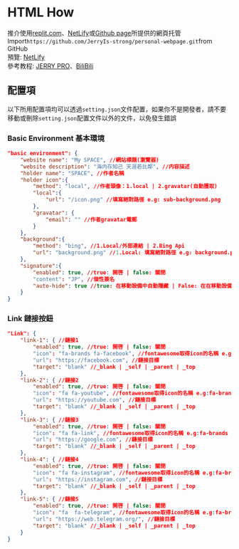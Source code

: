# HTML How
推介使用[replit.com](https://replit.com/)、[NetLify](https://www.netlify.com/)或[Github page](https://pages.github.com/)所提供的網頁托管\
Import`https://github.com/JerryIs-strong/personal-webpage.git`from GitHub\
預覽: [NetLify](https://jerrypro.netlify.app/)\
參考教程: [JERRY PRO](https://jerryis-strong.github.io/posts/jp-5465/)、[BiliBili](https://www.bilibili.com/video/BV1R4421c7xZ/?vd_source=47382271a1d0750dd75f1b095a12ba29)
## 配置項
以下所用配置項均可以透過`setting.json`文件配置，如果你不是開發者，請不要移動或刪除`setting.json`配置文件以外的文件，以免發生錯誤
### Basic Environment 基本環境
```Json
"basic environment": {
    "website name": "My SPACE", //網站標題(瀏覽器)
    "website description": "海内存知己 天涯若比鄰", //内容描述
    "holder name": "SPACE", //作者名稱
    "holder icon":{
        "method": "local", //作者頭像：1.local | 2.gravatar(自動獲取)
        "local":{
            "url": "/icon.png" //填寫絕對路徑 e.g: sub-background.png
        },
        "gravatar": {
            "email": "" //作者gravatar電郵
        }
    },
    "background":{
        "method": "bing", //1.Local/外部連結 | 2.Bing Api
        "url": "background.png" //1.Local: 填寫絕對路徑 e.g: background.png | 2.外部連結: 添加https://標頭 e.g: https://jerrypro.xyz/background.png
    },
    "signature":{
        "enabled": true, //true: 開啓 | false: 關閉
        "content": "JP", //個性簽名
        "auto-hide": true //true: 在移動設備中自動隱藏 | False: 在在移動設備中顯示
    }
}
```
### Link 鏈接按鈕
```Json
"Link": {
    "link-1": { //鏈接1
        "enabled": true, //true: 開啓 | false: 關閉
        "icon": "fa-brands fa-facebook", //fontawesome取得icon的名稱 e.g:fa-brands fa-facebook
        "url": "https://facebook.com", //鏈接目標
        "target": "blank" //_blank | _self | _parent | _top
    },
    "link-2": { //鏈接2
        "enabled": true, //true: 開啓 | false: 關閉
        "icon": "fa fa-youtube", //fontawesome取得icon的名稱 e.g:fa-brands fa-facebook
        "url": "https://youtube.com", //鏈接目標
        "target": "blank" //_blank | _self | _parent | _top
    },
    "link-3": { //鏈接3
        "enabled": true, //true: 開啓 | false: 關閉
        "icon": "fa fa-link", //fontawesome取得icon的名稱 e.g:fa-brands fa-facebook
        "url": "https://google.com", //鏈接目標
        "target": "blank" //_blank | _self | _parent | _top
    },
    "link-4": { //鏈接4
        "enabled": true, //true: 開啓 | false: 關閉
        "icon": "fa fa-instagram", //fontawesome取得icon的名稱 e.g:fa-brands fa-facebook
        "url": "https://instagram.com", //鏈接目標
        "target": "blank" //_blank | _self | _parent | _top
    },
    "link-5": { //鏈接5
        "enabled": true, //true: 開啓 | false: 關閉
        "icon": "fa  fa-telegram", //fontawesome取得icon的名稱 e.g:fa-brands fa-facebook
        "url": "https://web.telegram.org/", //鏈接目標
        "target": "blank" //_blank | _self | _parent | _top
    }
}
```